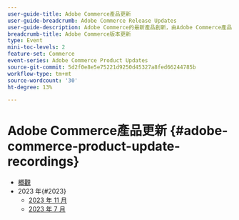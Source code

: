 ```yaml
---
user-guide-title: Adobe Commerce產品更新
user-guide-breadcrumb: Adobe Commerce Release Updates
user-guide-description: Adobe Commerce的最新產品創新，由Adobe Commerce產品團隊提供。
breadcrumb-title: Adobe Commerce版本更新
type: Event
mini-toc-levels: 2
feature-set: Commerce
event-series: Adobe Commerce Product Updates
source-git-commit: 5d2f0e8e5e75221d9250d45327a8fed66244785b
workflow-type: tm+mt
source-wordcount: '30'
ht-degree: 13%

---
```



# Adobe Commerce產品更新 {#adobe-commerce-product-update-recordings}

+ [概觀](overview.md)
+ 2023 年{#2023}
   + [2023 年 11 月](2023/nov2023.md)
   + [2023 年 7 月](2023/july2023.md)
